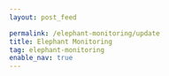 ```yaml
---
layout: post_feed

permalink: /elephant-monitoring/update
title: Elephant Monitoring
tag: elephant-monitoring
enable_nav: true
---
```

